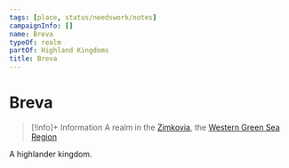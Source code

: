 ```yaml
---
tags: [place, status/needswork/notes]
campaignInfo: []
name: Breva
typeOf: realm
partOf: Highland Kingdoms
title: Breva
---
```

# Breva
>[!info]+ Information
> A realm in the [Zimkovia](<./zimkovia.md>), the [Western Green Sea Region](<../../western-green-sea/western-green-sea-region.md>)

A highlander kingdom.





